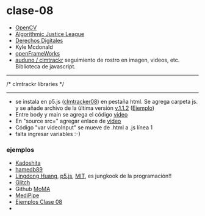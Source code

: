 # clase-08
- [OpenCV](opencv.org)
- [Algorithmic Justice League](www.ajl.org)
- [Derechos Digitales](www.derechosdigitales.org)
- Kyle Mcdonald
- [openFrameWorks](https://openframeworks.cc/)
- [auduno / clmtrackr](https://github.com/auduno/clmtrackr) seguimiento de rostro en imagen, videos, etc. Biblioteca de javascript.
---
/* clmtrackr libraries */
<script src="js/clmtrackr.js"></script>
---
- se instala en p5.js ([clmtracker08](https://editor.p5js.org/cielqz/sketches/piCxu_ePN)) en pestaña html. Se agrega carpeta js. y se añade archivo de la última versión [v.1.1.2](https://github.com/auduno/clmtrackr/releases) ([Ejemplo](https://www.auduno.com/clmtrackr/examples/example.html))
- Entre body y main se agrega el código [video](https://github.com/auduno/clmtrackr/blob/dev/README.md#usage)
- En "source src=" agregar enlace de [video](https://www.auduno.com/clmtrackr/examples/media/franck.mp4)
- Código "var videoInput" se mueve de .html a .js línea 1
- falta ingresar variables :-)

### ejemplos
- [Kadoshita](https://kadoshita.github.io/ClmtrackrSample/)
- [hamedb89](https://codepen.io/hamedb89/pen/ZKyzwL)
- [Lingdong Huang](lingdong.works), [p5.js](https://editor.p5js.org/lingdong/sketches/), [MIT](https://www.media.mit.edu/people/lingdong/overview/), es jungkook de la programación!!
- [Glitch](glitch.com)
- Github [MoMA](https://github.com/MuseumofModernArt)
- [MediPipe](developers.google.com/mediapipe)
- [Ejemplos Clase 08](https://github.com/cielqz/dis9034-2024-1/tree/main/clases/clase-08)
- 
